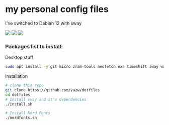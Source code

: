 # my personal config files

I've switched to Debian 12 with sway

<img src="https://github.com/vazw/dotfiles/blob/main/screenshot/2.png">
<img src="https://github.com/vazw/dotfiles/blob/main/screenshot/3.png">
<img src="https://github.com/vazw/dotfiles/blob/main/screenshot/1.png">

### Packages list to install:
Desktop stuff
`````sh
sudo apt install -y git micro zram-tools neofetch exa timeshift sway waybar swaylock swayidle swaybg swayidle lxappearance policykit-1-gnome network-manager network-manager-gnome thunar thunar-archive-plugin thunar-volman file-roller alacritty mtools dosfstools acpi acpid avahi-daemon gvfs-backends grim  grimshot slurp dunst wofi wayland-protocols xwayland libgtk-layer-shell-dev brightnessctl wl-clipboard dex jq build-essential xdg-desktop-portal-wlr kvantum iwd
`````
Installation
`````sh
# clone this repo
git clone https://github.com/vazw/dotfiles
cd dotfiles
# Install sway and it's dependencies
./install.sh

# Install Nerd Fonts
./nerdfonts.sh
`````

